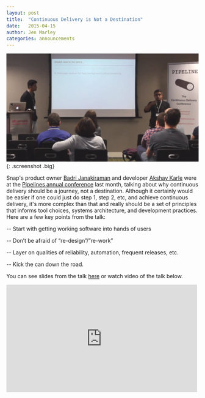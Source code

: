 ```yaml
---
layout: post
title:  "Continuous Delivery is Not a Destination"
date:   2015-04-15
author: Jen Marley
categories: announcements
---
```


![](/assets/images/screenshots/badri-akshay-pipieline.png){: .screenshot .big}

Snap's product owner [Badri Janakiraman](https://github.com/badrij) and developer [Akshay Karle](https://github.com/akshaykarle) were at the [Pipelines annual conference](http://web.pipelineconf.info/) last month, talking about why continuous delivery should be a journey, not a destination. Although it certainly would be easier if one could just do step 1, step 2, etc, and achieve continuous delivery, it's more complex than that and really should be a set of principles that informs tool choices, systems architecture, and development practices. Here are a few key points from the talk:

-- Start with getting working software into hands of users 

-- Don’t be afraid of “re-design”/”re-work” 

-- Layer on qualities of reliability, automation, frequent releases, etc.

-- Kick the can down the road.

You can see slides from the talk [here](https://pipelineconf.files.wordpress.com/2014/03/badri-akshay-cd-is-a-journey2015.pdf) or watch video of the talk below. 

<iframe src="https://player.vimeo.com/video/124285970?byline=0&portrait=0" width="500" height="281" frameborder="0" webkitallowfullscreen mozallowfullscreen allowfullscreen></iframe>



